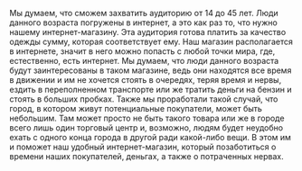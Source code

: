 Мы думаем, что сможем захватить аудиторию от 14 до 45 лет. Люди данного возраста погружены в интернет, а это как раз то, что нужно нашему интернет-магазину. Эта аудитория готова платить за качество одежды сумму, которая соответствует ему. Наш магазин располагается в интернете, значит в него можно попасть с любой точки мира, где, естественно, есть интернет. Мы думаем, что люди данного возраста будут заинтересованы в таком магазине, ведь они находятся все время в движении и им не хочется стоять в очередях, теряя время и нервы, ездить в переполненном транспорте или же тратить деньги на бензин и стоять в больших пробках. Также мы проработали такой случай, что город, в котором живут потенциальные покупатели, может быть небольшим. Там может просто не быть такого товара или же в городе всего лишь один торговый центр и, возможно, людям будет неудобно ехать с одного конца города в другой ради какой-либо вещи. В этом им и поможет наш удобный интернет-магазин, который позаботиться о времени наших покупателей, деньгах, а также о потраченных нервах.   
